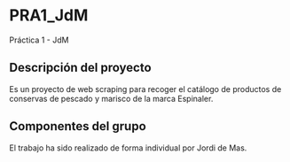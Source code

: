 # PRA1_JdM
Práctica 1 - JdM

## Descripción del proyecto
Es un proyecto de web scraping para recoger el catálogo de productos de conservas de pescado y marisco de la marca Espinaler.

## Componentes del grupo
El trabajo ha sido realizado de forma individual por Jordi de Mas.
